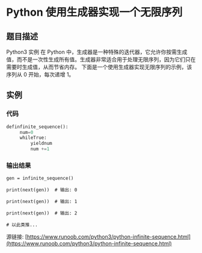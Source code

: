 # Python 使用生成器实现一个无限序列

## 题目描述
Python3 实例
在 Python 中，生成器是一种特殊的迭代器，它允许你按需生成值，而不是一次性生成所有值。生成器非常适合用于处理无限序列，因为它们只在需要时生成值，从而节省内存。
下面是一个使用生成器实现无限序列的示例，该序列从 0 开始，每次递增 1。

## 实例
### 代码
```python
definfinite_sequence():
     num=0
     whileTrue:
         yieldnum
         num +=1
```
### 输出结果
```
gen = infinite_sequence()
print(next(gen))  # 输出: 0
print(next(gen))  # 输出: 1
print(next(gen))  # 输出: 2
# 以此类推...
```
源链接: [https://www.runoob.com/python3/python-infinite-sequence.html](https://www.runoob.com/python3/python-infinite-sequence.html)
